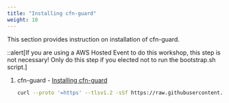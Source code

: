 ```yaml
---
title: "Installing cfn-guard"
weight: 10
---
```

This section provides instruction on installation of cfn-guard.

::alert[If you are using a AWS Hosted Event to do this workshop, this step is not necessary! Only do this step if you elected not to run the bootstrap.sh script.]

1. cfn-guard - [Installing cfn-guard](https://github.com/aws-cloudformation/cloudformation-guard#installation)
    ```bash
    curl --proto '=https' --tlsv1.2 -sSf https://raw.githubusercontent.com/aws-cloudformation/cloudformation-guard/main/install-guard.sh | sh
    ```
